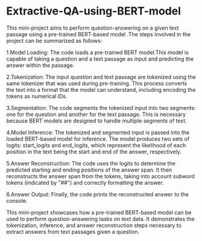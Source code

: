 # Extractive-QA-using-BERT-model
This mini-project aims to perform question-answering on a given text passage using a pre-trained BERT-based model .The steps involved in the project can be summarized as follows:

1.Model Loading: The code loads a pre-trained BERT model.This model is capable of taking a question and a text passage as input and predicting the answer within the passage.

2.Tokenization: The input question and text passage are tokenized using the same tokenizer that was used during pre-training. This process converts the text into a format that the model can understand, including encoding the tokens as numerical IDs.

3.Segmentation: The code segments the tokenized input into two segments: one for the question and another for the text passage. This is necessary because BERT models are designed to handle multiple segments of text.

4.Model Inference: The tokenized and segmented input is passed into the loaded BERT-based model for inference. The model produces two sets of logits: start_logits and end_logits, which represent the likelihood of each position in the text being the start and end of the answer, respectively.

5.Answer Reconstruction: The code uses the logits to determine the predicted starting and ending positions of the answer span. It then reconstructs the answer span from the tokens, taking into account subword tokens (indicated by "##") and correctly formatting the answer.

6.Answer Output: Finally, the code prints the reconstructed answer to the console.

This mini-project showcases how a pre-trained BERT-based model can be used to perform question-answering tasks on text data. It demonstrates the tokenization, inference, and answer reconstruction steps necessary to extract answers from text passages given a question.
